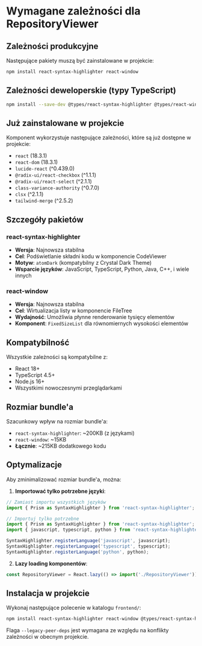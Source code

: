 # Wymagane zależności dla RepositoryViewer

## Zależności produkcyjne

Następujące pakiety muszą być zainstalowane w projekcie:

```bash
npm install react-syntax-highlighter react-window
```

## Zależności deweloperskie (typy TypeScript)

```bash
npm install --save-dev @types/react-syntax-highlighter @types/react-window
```

## Już zainstalowane w projekcie

Komponent wykorzystuje następujące zależności, które są już dostępne w projekcie:

- `react` (18.3.1)
- `react-dom` (18.3.1)
- `lucide-react` (^0.439.0)
- `@radix-ui/react-checkbox` (^1.1.1)
- `@radix-ui/react-select` (^2.1.1)
- `class-variance-authority` (^0.7.0)
- `clsx` (^2.1.1)
- `tailwind-merge` (^2.5.2)

## Szczegóły pakietów

### react-syntax-highlighter
- **Wersja**: Najnowsza stabilna
- **Cel**: Podświetlanie składni kodu w komponencie CodeViewer
- **Motyw**: `atomDark` (kompatybilny z Crystal Dark Theme)
- **Wsparcie języków**: JavaScript, TypeScript, Python, Java, C++, i wiele innych

### react-window
- **Wersja**: Najnowsza stabilna
- **Cel**: Wirtualizacja listy w komponencie FileTree
- **Wydajność**: Umożliwia płynne renderowanie tysięcy elementów
- **Komponent**: `FixedSizeList` dla równomiernych wysokości elementów

## Kompatybilność

Wszystkie zależności są kompatybilne z:
- React 18+
- TypeScript 4.5+
- Node.js 16+
- Wszystkimi nowoczesnymi przeglądarkami

## Rozmiar bundle'a

Szacunkowy wpływ na rozmiar bundle'a:
- `react-syntax-highlighter`: ~200KB (z językami)
- `react-window`: ~15KB
- **Łącznie**: ~215KB dodatkowego kodu

## Optymalizacje

Aby zminimalizować rozmiar bundle'a, można:

1. **Importować tylko potrzebne języki**:
```typescript
// Zamiast importu wszystkich języków
import { Prism as SyntaxHighlighter } from 'react-syntax-highlighter';

// Importuj tylko potrzebne
import { Prism as SyntaxHighlighter } from 'react-syntax-highlighter';
import { javascript, typescript, python } from 'react-syntax-highlighter/dist/esm/languages/prism';

SyntaxHighlighter.registerLanguage('javascript', javascript);
SyntaxHighlighter.registerLanguage('typescript', typescript);
SyntaxHighlighter.registerLanguage('python', python);
```

2. **Lazy loading komponentów**:
```typescript
const RepositoryViewer = React.lazy(() => import('./RepositoryViewer'));
```

## Instalacja w projekcie

Wykonaj następujące polecenie w katalogu `frontend/`:

```bash
npm install react-syntax-highlighter react-window @types/react-syntax-highlighter @types/react-window --legacy-peer-deps
```

Flaga `--legacy-peer-deps` jest wymagana ze względu na konflikty zależności w obecnym projekcie.
